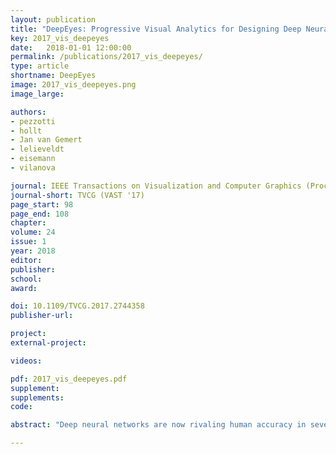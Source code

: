 ```yaml
---
layout: publication
title: "DeepEyes: Progressive Visual Analytics for Designing Deep Neural Networks"
key: 2017_vis_deepeyes
date:   2018-01-01 12:00:00
permalink: /publications/2017_vis_deepeyes/
type: article
shortname: DeepEyes
image: 2017_vis_deepeyes.png
image_large:

authors:
- pezzotti
- hollt
- Jan van Gemert
- lelieveldt
- eisemann
- vilanova

journal: IEEE Transactions on Visualization and Computer Graphics (Proceedings of IEEE VAST 2017)
journal-short: TVCG (VAST '17)
page_start: 98
page_end: 108
chapter:
volume: 24
issue: 1
year: 2018
editor:
publisher:
school:
award:

doi: 10.1109/TVCG.2017.2744358
publisher-url:

project:
external-project:

videos:

pdf: 2017_vis_deepeyes.pdf
supplement:
supplements:
code:

abstract: "Deep neural networks are now rivaling human accuracy in several pattern recognition problems. Compared to traditional classifiers, where features are handcrafted, neural networks learn increasingly complex features directly from the data. Instead of handcrafting the features, it is now the network architecture that is manually engineered. The network architecture parameters such as the number of layers or the number of filters per layer and their interconnections are essential for good performance. Even though basic design guidelines exist, designing a neural network is an iterative trial-and-error process that takes days or even weeks to perform due to the large datasets used for training. In this paper, we present DeepEyes, a Progressive Visual Analytics system that supports the design of neural networks during training. We present novel visualizations, supporting the identification of layers that learned a stable set of patterns and, therefore, are of interest for a detailed analysis. The system facilitates the identification of problems, such as superfluous filters or layers, and information that is not being captured by the network. We demonstrate the effectiveness of our system through multiple use cases, showing how a trained network can be compressed, reshaped and adapted to different problems."

---
```

